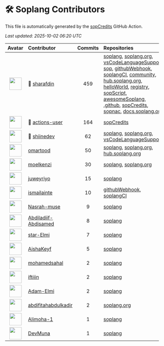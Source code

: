 # 🛠️ Soplang Contributors

This file is automatically generated by the [sopCredits](https://github.com/soplang/sopCredits) GitHub Action.

*Last updated: 2025-10-02 06:20 UTC*

| Avatar | Contributor | Commits | Repositories |
| :----: | :---------- | :-----: | :----------- |
| <img src="https://avatars.githubusercontent.com/u/83120892?v=4" width="40"> | 🥇 [sharafdin](https://github.com/sharafdin) | 459 | [soplang](https://github.com/soplang/soplang), [soplang.org](https://github.com/soplang/soplang.org), [vsCodeLanguageSupport](https://github.com/soplang/vsCodeLanguageSupport), [sop](https://github.com/soplang/sop), [githubWebhook](https://github.com/soplang/githubWebhook), [soplangCI](https://github.com/soplang/soplangCI), [community](https://github.com/soplang/community), [hub.soplang.org](https://github.com/soplang/hub.soplang.org), [helloWorld](https://github.com/soplang/helloWorld), [registry](https://github.com/soplang/registry), [sopScript](https://github.com/soplang/sopScript), [awesomeSoplang](https://github.com/soplang/awesomeSoplang), [.github](https://github.com/soplang/.github), [sopCredits](https://github.com/soplang/sopCredits), [sopnac](https://github.com/soplang/sopnac), [docs.soplang.org](https://github.com/soplang/docs.soplang.org) |
| <img src="https://avatars.githubusercontent.com/u/65916846?v=4" width="40"> | 🥈 [actions-user](https://github.com/actions-user) | 164 | [sopCredits](https://github.com/soplang/sopCredits) |
| <img src="https://avatars.githubusercontent.com/u/171542930?v=4" width="40"> | 🥉 [shiinedev](https://github.com/shiinedev) | 62 | [soplang](https://github.com/soplang/soplang), [soplang.org](https://github.com/soplang/soplang.org), [vsCodeLanguageSupport](https://github.com/soplang/vsCodeLanguageSupport) |
| <img src="https://avatars.githubusercontent.com/u/129175570?v=4" width="40"> | [omartood](https://github.com/omartood) | 50 | [soplang](https://github.com/soplang/soplang), [soplang.org](https://github.com/soplang/soplang.org), [hub.soplang.org](https://github.com/soplang/hub.soplang.org) |
| <img src="https://avatars.githubusercontent.com/u/149531243?v=4" width="40"> | [moelkenzi](https://github.com/moelkenzi) | 30 | [soplang](https://github.com/soplang/soplang), [soplang.org](https://github.com/soplang/soplang.org) |
| <img src="https://avatars.githubusercontent.com/u/125019462?v=4" width="40"> | [juweyriyo](https://github.com/juweyriyo) | 15 | [soplang](https://github.com/soplang/soplang) |
| <img src="https://avatars.githubusercontent.com/u/86529958?v=4" width="40"> | [ismailainte](https://github.com/ismailainte) | 10 | [githubWebhook](https://github.com/soplang/githubWebhook), [soplangCI](https://github.com/soplang/soplangCI) |
| <img src="https://avatars.githubusercontent.com/u/172561895?v=4" width="40"> | [Nasrah-muse](https://github.com/Nasrah-muse) | 9 | [soplang](https://github.com/soplang/soplang) |
| <img src="https://avatars.githubusercontent.com/u/181145677?v=4" width="40"> | [Abdiladiif-Abdisamed](https://github.com/Abdiladiif-Abdisamed) | 8 | [soplang](https://github.com/soplang/soplang) |
| <img src="https://avatars.githubusercontent.com/u/151863360?v=4" width="40"> | [star-Elmi](https://github.com/star-Elmi) | 7 | [soplang](https://github.com/soplang/soplang) |
| <img src="https://avatars.githubusercontent.com/u/147481023?v=4" width="40"> | [AishaKeyf](https://github.com/AishaKeyf) | 5 | [soplang](https://github.com/soplang/soplang) |
| <img src="https://avatars.githubusercontent.com/u/89407515?v=4" width="40"> | [mohamedsahal](https://github.com/mohamedsahal) | 2 | [soplang](https://github.com/soplang/soplang) |
| <img src="https://avatars.githubusercontent.com/u/105747964?v=4" width="40"> | [iftiiin](https://github.com/iftiiin) | 2 | [soplang](https://github.com/soplang/soplang) |
| <img src="https://avatars.githubusercontent.com/u/121925340?v=4" width="40"> | [Adam-Elmi](https://github.com/Adam-Elmi) | 2 | [soplang](https://github.com/soplang/soplang) |
| <img src="https://avatars.githubusercontent.com/u/82603475?v=4" width="40"> | [abdifitahabdulkadir](https://github.com/abdifitahabdulkadir) | 2 | [soplang.org](https://github.com/soplang/soplang.org) |
| <img src="https://avatars.githubusercontent.com/u/95440629?v=4" width="40"> | [Alimoha-1](https://github.com/Alimoha-1) | 1 | [soplang](https://github.com/soplang/soplang) |
| <img src="https://avatars.githubusercontent.com/u/187665943?v=4" width="40"> | [DevMuna](https://github.com/DevMuna) | 1 | [soplang](https://github.com/soplang/soplang) |
